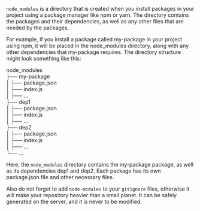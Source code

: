 `node_modules` is a directory that is created when you install packages in your project using a package manager like npm or yarn. The directory contains the packages and their dependencies, as well as any other files that are needed by the packages.

For example, if you install a package called my-package in your project using npm, it will be placed in the node_modules directory, along with any other dependencies that my-package requires. The directory structure might look something like this:

node_modules</br>
├── my-package</br>
│ ├── package.json</br>
│ ├── index.js</br>
│ ├── ...</br>
├── dep1</br>
│ ├── package.json</br>
│ ├── index.js</br>
│ ├── ...</br>
├── dep2</br>
│ ├── package.json</br>
│ ├── index.js</br>
│ ├── ...</br>
└── ...</br>

Here, the `node_modules` directory contains the my-package package, as well as its dependencies dep1 and dep2. Each package has its own package.json file and other necessary files.

Also do not forget to add `node-modules` to your `gitignore` files, otherwise it will make your repository heavier than a small planet. It can be safely generated on the server, and it is never to be modified.
